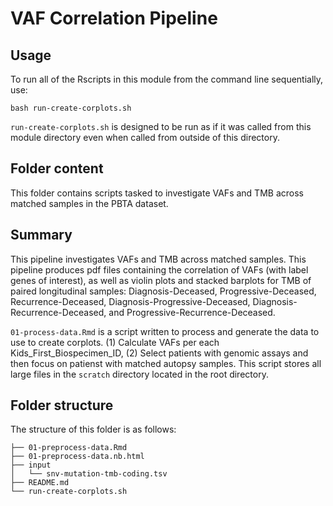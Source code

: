 # VAF Correlation Pipeline

## Usage

To run all of the Rscripts in this module from the command line sequentially, use:

```
bash run-create-corplots.sh
```

`run-create-corplots.sh` is designed to be run as if it was called from this module directory even when called from outside of this directory.

## Folder content

This folder contains scripts tasked to investigate VAFs and TMB across matched samples in the PBTA dataset.

## Summary 
This pipeline investigates VAFs and TMB across matched samples. This pipeline produces pdf files containing the correlation of VAFs (with label genes of interest), as well as violin plots and stacked barplots for TMB of paired longitudinal samples: Diagnosis-Deceased, Progressive-Deceased, Recurrence-Deceased, Diagnosis-Progressive-Deceased, Diagnosis-Recurrence-Deceased, and Progressive-Recurrence-Deceased.

`01-process-data.Rmd` is a script written to process and generate the data to use to create corplots. (1) Calculate VAFs per each Kids_First_Biospecimen_ID, (2) Select patients with genomic assays and then focus on patienst with matched autopsy samples. This script stores all large files in the `scratch` directory located in the root directory.

 
## Folder structure 

The structure of this folder is as follows:

```
├── 01-preprocess-data.Rmd
├── 01-preprocess-data.nb.html
├── input
│   └── snv-mutation-tmb-coding.tsv
├── README.md
└── run-create-corplots.sh
```
